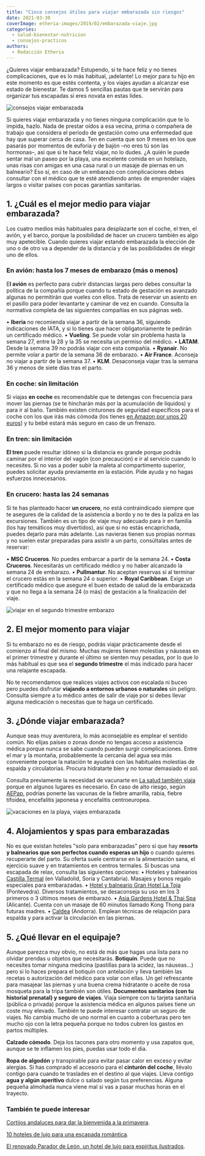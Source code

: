 ```yaml
---
title: "Cinco consejos útiles para viajar embarazada sin riesgos"
date: 2021-03-30
coverImage: etheria-images/2019/02/embarazada-viaje.jpg
categories: 
  - salud-bienestar-nutricion
  - consejos-practicos
authors: 
  - Redacción Etheria
---
```


¿Quieres viajar embarazada? Estupendo, si te hace feliz y no tienes complicaciones, que 
es lo más habitual, ¡adelante! Lo mejor para tu hijo en este momento es que estés 
contenta, y los viajes ayudan a alcanzar ese estado de bienestar. Te damos 5 sencillas 
pautas que te servirán para organizar tus escapadas si eres novata en estas lides. 

![consejos viajar embarazada](etheria-images/2019/02/mujer-embarazo-viaje-1024x680.jpg "Consejos para viajar embarazada.")

Si quieres viajar embarazada y no tienes ninguna complicación que te lo impida, hazlo. 
Nada de prestar oídos a esa vecina, prima o compañera de trabajo que considera el 
periodo de gestación como una enfermedad que hay que superar cerca de casa. Ten en 
cuenta que son 9 meses en los que pasarás por momentos de euforia y de bajón –no eres tú 
son las hormonas–, así que si te hace feliz viajar, no lo dudes. ¿A quién le puede 
sentar mal un paseo por la playa, una excelente comida en un hotelazo, unas risas con 
amigas en una casa rural o un masaje de piernas en un balneario? Eso sí, en caso de un 
embarazo con complicaciones debes consultar con el médico que te esté atendiendo antes 
de emprender viajes largos o visitar países con pocas garantías sanitarias. 

## 1\. ¿Cuál es el mejor medio para viajar embarazada?

Los cuatro medios más habituales para desplazarte son el coche, el tren, el avión, y el 
barco, porque la posibilidad de hacer un crucero también es algo muy apetecible. Cuando 
quieres viajar estando embarazada la elección de uno o de otro va a depender de la 
distancia y de las posibilidades de elegir uno de ellos. 

### En avión: hasta los 7 meses de embarazo (más o menos)

E**l avión** es perfecto para cubrir distancias largas pero debes consultar la política 
de la compañía porque cuando tu estado de gestación es avanzado algunas no permitirán 
que vueles con ellos. Trata de reservar un asiento en el pasillo para poder levantarte y 
caminar de vez en cuando. Consulta la normativa completa de las siguientes compañías en 
sus páginas web. 

• **Iberia** no recomienda viajar a partir de la semana 36, siguiendo indicaciones de 
IATA, y si lo tienes que hacer obligatoriamente te pedirán un certificado médico. • 
**Vueling**. Se puede volar sin problema hasta la semana 27, entre la 28 y la 35 se 
necesita un permiso del médico. • **LATAM**. Desde la semana 39 no podrás viajar con 
esta compañía. • **Ryanair**. No permite volar a partir de la semana 36 de embarazo. • 
**Air France**. Aconseja no viajar a partir de la semana 37. • **KLM**. Desaconseja 
viajar tras la semana 36 y menos de siete días tras el parto. 

### En coche: sin limitación

Si viajas **en coche** es recomendable que te detengas con frecuencia para mover las 
piernas (se te hincharán más por la acumulación de líquidos) y para ir al baño. También 
existen cinturones de seguridad específicos para el coche con los que irás más cómoda 
(los tienes [en Amazon por unos 20 euros](https://amzn.to/3whiNeH)) y tu bebé estará más 
seguro en caso de un frenazo. 

### En tren: sin limitación

**El tren** puede resultar idóneo si la distancia es grande porque podrás caminar por el 
interior del vagón (con precaución) e ir al servicio cuando lo necesites. Si no vas a 
poder subir la maleta al compartimento superior, puedes solicitar ayuda previamente en 
la estación. Pide ayuda y no hagas esfuerzos innecesarios. 

### En crucero: hasta las 24 semanas

Si te has planteado hacer **un crucero**, no está contraindicado siempre que te asegures 
de la calidad de la asistencia a bordo y no te des la paliza en las excursiones. También 
es un tipo de viaje muy adecuado para ir en familia (los hay temáticos muy divertidos), 
así que si no estás encaprichada, puedes dejarlo para más adelante. Las navieras tienen 
sus propias normas y no suelen estar preparadas para asistir a un parto, consúltalas 
antes de reservar: 

• **MSC Cruceros**. No puedes embarcar a partir de la semana 24. • **Costa Cruceros**. 
Necesitarás un certificado médico y no haber alcanzado la semana 24 de embarazo. • 
**Pullmantur**. No aceptan reservas si al terminar el crucero estás en la semana 24 o 
superior. • **Royal Caribbean**. Exige un certificado médico que asegure el buen estado 
de salud de la embarazada y que no llega a la semana 24 (o más) de gestación a la 
finalización del viaje. 

![viajar en el segundo trimestre embarazo](etheria-images/2019/02/viajar-embarazada-1024x512.jpg "El mejor momento para viajar durante el embarazo es en el segundo trimestre.")

## 2\. El mejor momento para viajar

Si tu embarazo no es de riesgo, podrás viajar prácticamente desde el comienzo al final 
del mismo. Muchas mujeres tienen molestias y náuseas en el primer trimestre y durante el 
último se sienten muy pesadas, por lo que lo más habitual es que sea el **segundo 
trimestre** el más indicado para hacer una relajante escapada. 

No te recomendamos que realices viajes activos con escalada ni buceo pero puedes 
disfrutar **viajando a entornos urbanos o naturales** sin peligro. Consulta siempre a tu 
médico antes de salir de viaje por si debes llevar alguna medicación o necesitas que te 
haga un certificado. 

## 3\. ¿Dónde viajar embarazada?

Aunque seas muy aventurera, lo más aconsejable es emplear el sentido común. No elijas 
países o zonas donde no tengas acceso a asistencia médica porque nunca se sabe cuando 
pueden surgir complicaciones. Entre el mar y la montaña, probablemente la cercanía del 
agua sea más conveniente porque la natación te ayudará con las habituales molestias de 
espalda y circulatorias. Procura hidratarte bien y no tomar demasiado el sol. 

Consulta previamente la necesidad de vacunarte en [La salud también 
viaja](http://www.mscbs.gob.es/profesionales/saludPaises.do) porque en algunos lugares 
es necesario. En caso de alto riesgo, según [AEPap](https://www.aepap.org/sites/default/files/vacunacion_en_el_embarazo_def.pdf), 
podrías ponerte las vacunas de la fiebre amarilla, rabia, fiebre tifoidea, encefalitis 
japonesa y encefalitis centroeuropea. 

![vacaciones en la playa, viajes embarazada](etheria-images/2019/02/embarazada-viaje-1024x682.jpg "La natación es uno de los ejercicios más convenientes durante el embarazo.")

## 4\. Alojamientos y spas para embarazadas

No es que existan hoteles "solo para embarazadas" pero sí que hay **resorts y balnearios 
que son perfectos cuando esperas un hijo** o cuando quieres recuperarte del parto. Su 
oferta suele centrarse en la alimentación sana, el ejercicio suave y en tratamientos en 
centros termales. Si buscas una escapada de relax, consulta las siguientes opciones: • 
Hoteles y balnearios [Castilla 
Termal](https://www.castillatermal.com/embarazo-agua-termal/) (en Valladolid, Soria y 
Cantabria). Masajes y bonos regalo especiales para embarazadas. • [Hotel y balneario 
Gran Hotel La 
Toja](https://etheriamagazine.com/2021/02/12/la-toja-escapada-romantica-termal-en-galicia/) 
(Pontevedra). Diversos tratamientos, se desaconseja su uso en los 3 primeros o 3 últimos 
meses de embarazo. • [Asia Gardens Hotel & Thai 
Spa](https://www.asiagardens.es/tratamientos) (Alicante). Cuenta con un masaje de 60 
minutos llamado Kong Thong para futuras madres. • [Caldea](https://www.caldea.com/blog/beneficios-masajes-embarazadas/) 
(Andorra). Emplean técnicas de relajación para espalda y para activar la circulación en 
las piernas. 

## 5\. ¿Qué llevar en el equipaje?

Aunque parezca muy obvio, no está de más que hagas una lista para no olvidar prendas u 
objetos que necesitarás. **Botiquín**. Puede que no necesites tomar ninguna medicina 
(pastillas para la acidez, las náuseas...) pero si lo haces prepara el botiquín con 
antelación y lleva también las recetas o autorización del médico para volar con ellas. 
Un gel refrescante para masajear las piernas y una buena crema hidratante o aceite de 
rosa mosqueta para la tripa también son útiles. **Documentos sanitarios (con tu 
historial prenatal) y seguro de viajes**. Viaja siempre con tu tarjeta sanitaria 
(pública o privada) porque la asistencia médica en algunos países tiene un coste muy 
elevado. También te puede interesar contratar un seguro de viajes. No cambia mucho de 
uno normal en cuanto a coberturas pero ten mucho ojo con la letra pequeña porque no 
todos cubren los gastos en partos múltiples. 

**Calzado cómodo**. Deja los tacones para otro momento y usa zapatos que, aunque se te 
inflamen los pies, puedas usar todo el día. 

**Ropa de algodón** y transpirable para evitar pasar calor en exceso y evitar alergias. 
Si has comprado el accesorio para el **cinturón del coche**, llévalo contigo para cuando 
te traslades en el destino al que viajes. Lleva contigo **agua y algún aperitivo** dulce 
o salado según tus preferencias. Alguna pequeña almohada nunca viene mal si vas a pasar 
muchas horas en el trayecto. 

### También te puede interesar

[Cortijos andaluces para dar la bienvenida a la 
primavera](https://etheriamagazine.com/2021/03/16/cortijos-andaluces-viaje-amigas/). 

[10 hoteles de lujo para una escapada 
romántica](https://etheriamagazine.com/2021/01/21/hoteles-de-lujo-escapada-romantica-2021/). 

[El renovado Parador de León, un hotel de lujo para espíritus 
ilustrados](https://etheriamagazine.com/2020/12/22/parador-de-leon-hotel-romantico-y-de-lujo/).
